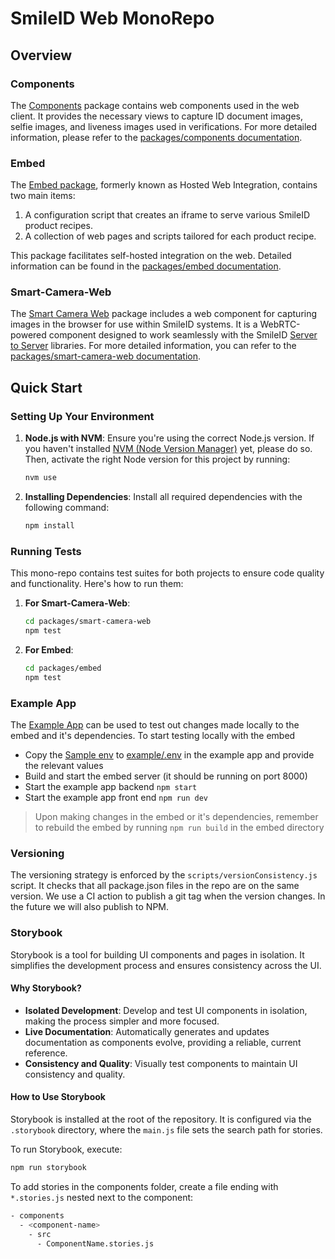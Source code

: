 # SmileID Web MonoRepo

## Overview

### Components

The [Components](packages/components) package contains web components used in the web client. It provides the necessary views to capture ID document images, selfie images, and liveness images used in verifications. For more detailed information, please refer to the [packages/components documentation](./packages/components/README.md).

### Embed

The [Embed package](packages/embed), formerly known as Hosted Web Integration, contains two main items:

1. A configuration script that creates an iframe to serve various SmileID product recipes.
2. A collection of web pages and scripts tailored for each product recipe.

This package facilitates self-hosted integration on the web. Detailed information can be found in the [packages/embed documentation](./packages/embed/README.md).

### Smart-Camera-Web

The [Smart Camera Web](packages/smart-camera-web) package includes a web component for capturing images in the browser for use within SmileID systems. It is a WebRTC-powered component designed to work seamlessly with the SmileID [Server to Server](https://docs.smileidentity.com/server-to-server) libraries. For more detailed information, you can refer to the [packages/smart-camera-web documentation](./packages/smart-camera-web/README.md).

## Quick Start

### Setting Up Your Environment

1. **Node.js with NVM**: Ensure you're using the correct Node.js version. If you haven't installed [NVM (Node Version Manager)](https://github.com/nvm-sh/nvm) yet, please do so. Then, activate the right Node version for this project by running:

   ```sh
   nvm use
   ```

2. **Installing Dependencies**: Install all required dependencies with the following command:

   ```sh
   npm install
   ```

### Running Tests

This mono-repo contains test suites for both projects to ensure code quality and functionality. Here's how to run them:

1. **For Smart-Camera-Web**:

   ```sh
   cd packages/smart-camera-web
   npm test
   ```

2. **For Embed**:

   ```sh
   cd packages/embed
   npm test
   ```

### Example App

The [Example App](example) can be used to test out changes made locally to the embed and it's dependencies.
To start testing locally with the embed

- Copy the [Sample env](example/sample.env) to [example/.env](example/.env) in the example app and provide the relevant values
- Build and start the embed server (it should be running on port 8000)
- Start the example app backend `npm start`
- Start the example app front end `npm run dev`

> Upon making changes in the embed or it's dependencies, remember to rebuild the embed by running `npm run build` in the embed directory

### Versioning

The versioning strategy is enforced by the `scripts/versionConsistency.js` script. It checks that all package.json files in the repo are on the same version. We use a CI action to publish a git tag when the version changes. In the future we will also publish to NPM.

### Storybook

Storybook is a tool for building UI components and pages in isolation. It simplifies the development process and ensures consistency across the UI.

#### Why Storybook?

- **Isolated Development**: Develop and test UI components in isolation, making the process simpler and more focused.
- **Live Documentation**: Automatically generates and updates documentation as components evolve, providing a reliable, current reference.
- **Consistency and Quality**: Visually test components to maintain UI consistency and quality.

#### How to Use Storybook

Storybook is installed at the root of the repository. It is configured via the `.storybook` directory, where the `main.js` file sets the search path for stories.

To run Storybook, execute:

```sh
npm run storybook
```

To add stories in the components folder, create a file ending with `*.stories.js` nested next to the component:

```sh
- components
  - <component-name>
    - src
      - ComponentName.stories.js
```
